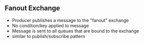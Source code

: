 ## Fanout Exchange
- Producer publishes a message to the "fanout" exchange
- No condition/key applied to message
- Message is sent to all queues that are bound to the exchange
- similar to publish/subscribe pattern